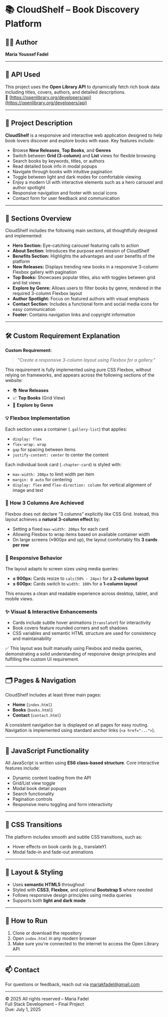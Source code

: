 # 📚 CloudShelf – Book Discovery Platform

## 👩‍💻 Author  
**Maria Youssef Fadel**

---

## 🔌 API Used  
This project uses the **Open Library API** to dynamically fetch rich book data including titles, covers, authors, and detailed descriptions.  
🔗 [https://openlibrary.org/developers/api](https://openlibrary.org/developers/api)

---

## 📖 Project Description  

**CloudShelf** is a responsive and interactive web application designed to help book lovers discover and explore books with ease. Key features include:

- Browse **New Releases**, **Top Books**, and **Genres**  
- Switch between **Grid (3-column)** and **List** views for flexible browsing  
- Search books by keywords, titles, or authors  
- Read detailed book info in modal popups  
- Navigate through books with intuitive pagination  
- Toggle between light and dark modes for comfortable viewing  
- Enjoy a modern UI with interactive elements such as a hero carousel and author spotlight  
- Responsive navigation and footer with social icons  
- Contact form for user feedback and communication  

---

## 🧾 Sections Overview

CloudShelf includes the following main sections, all thoughtfully designed and implemented:

- **Hero Section:** Eye-catching carousel featuring calls to action  
- **About Section:** Introduces the purpose and mission of CloudShelf  
- **Benefits Section:** Highlights the advantages and user benefits of the platform  
- **New Releases:** Displays trending new books in a responsive 3-column Flexbox gallery with pagination  
- **Top Books:** Showcases popular titles, also with toggles between grid and list views  
- **Explore by Genre:** Allows users to filter books by genre, rendered in the required 3-column Flexbox layout  
- **Author Spotlight:** Focus on featured authors with visual emphasis  
- **Contact Section:** Includes a functional form and social media icons for easy communication  
- **Footer:** Contains navigation links and copyright information  

---

## 🛠️ Custom Requirement Explanation

**Custom Requirement:**  
> _"Create a responsive 3-column layout using Flexbox for a gallery."_

This requirement is fully implemented using pure CSS Flexbox, without relying on frameworks, and appears across the following sections of the website:

- 📚 **New Releases**  
- 📈 **Top Books** (Grid View)  
- 📂 **Explore by Genre**

### 💡 Flexbox Implementation

Each section uses a container (`.gallery-list`) that applies:

- `display: flex`
- `flex-wrap: wrap`
- `gap` for spacing between items
- `justify-content: center` to center the content

Each individual book card (`.chapter-card`) is styled with:

- `max-width: 200px` to limit width per item  
- `margin: 0 auto` for centering  
- `display: flex` and `flex-direction: column` for vertical alignment of image and text  

### 📐 How 3 Columns Are Achieved

Flexbox does not declare “3 columns” explicitly like CSS Grid. Instead, this layout achieves a **natural 3-column effect** by:

- Setting a fixed `max-width: 200px` for each card  
- Allowing Flexbox to wrap items based on available container width  
- On large screens (≈900px and up), the layout comfortably fits **3 cards per row**

### 📱 Responsive Behavior

The layout adapts to screen sizes using media queries:

- **≤ 900px:** Cards resize to `calc(50% - 24px)` for a **2-column layout**  
- **≤ 600px:** Cards switch to `width: 100%` for a **1-column layout**  

This ensures a clean and readable experience across desktop, tablet, and mobile views.

### ✨ Visual & Interactive Enhancements

- Cards include subtle hover animations (`translateY`) for interactivity  
- Book covers feature rounded corners and soft shadows  
- CSS variables and semantic HTML structure are used for consistency and maintainability  

✅ This layout was built manually using Flexbox and media queries, demonstrating a solid understanding of responsive design principles and fulfilling the custom UI requirement.

---

## 🗂️ Pages & Navigation

CloudShelf includes at least three main pages:

- **Home** (`index.html`)  
- **Books** (`books.html`)  
- **Contact** (`contact.html`)  

A consistent navigation bar is displayed on all pages for easy routing. Navigation is implemented using standard anchor links (`<a href="...">`).

---

## 🧠 JavaScript Functionality

All JavaScript is written using **ES6 class-based structure**. Core interactive features include:

- Dynamic content loading from the API  
- Grid/List view toggle  
- Modal book detail popups  
- Search functionality  
- Pagination controls  
- Responsive menu toggling and form interactivity  

---

## 🎨 CSS Transitions

The platform includes smooth and subtle CSS transitions, such as:

- Hover effects on book cards (e.g., translateY)  
- Modal fade-in and fade-out animations  

---

## 🧩 Layout & Styling

- Uses **semantic HTML5** throughout  
- Styled with **CSS3**, **Flexbox**, and optional **Bootstrap 5** where needed  
- Follows responsive design principles using media queries  
- Supports both **light and dark mode**  

---

## 🚀 How to Run

1. Clone or download the repository  
2. Open `index.html` in any modern browser  
3. Make sure you're connected to the internet to access the Open Library API  

---

## 📫 Contact  

For questions or feedback, reach out via [mariakfadel@gmail.com](mailto:mariakfadel@gmail.com)

---

© 2025 All rights reserved – Maria Fadel  
Full Stack Development – Final Project  
Due: July 1, 2025  
